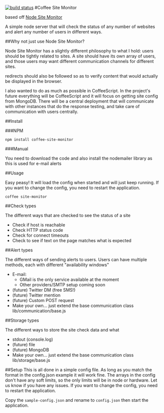 [![build status](https://secure.travis-ci.org/franc/coffee-site-monitor.png)](http://travis-ci.org/franc/coffee-site-monitor)
#Coffee Site Monitor

based off [Node Site Monitor](https://git@github.com/hootware/node-site-json.git)

A simple node server that will check the status of any number of websites and alert any number of users in different ways.

##Why not just use Node Site Monitor?

Node Site Monitor has a slightly different philosophy to what I hold: users should be tightly related to sites. A site should have its own array of users, and those users may want different communication channels for different sites. 

redirects should also be followed so as to verify content that would actually be displayed in the browser.

I also wanted to do as much as possible in CoffeeScript. In the project's future everything will be CoffeeScript and it will focus on getting site config from MongoDB. There will be a central deployment that will communicate with other instances that do the response testing, and take care of communication with users centrally.

##Install

###NPM

    npm install coffee-site-monitor
    
###Manual

You need to download the code and also install the nodemailer library as this is used for e-mail alerts


##Usage

Easy peasy! It will load the config when started and will just keep running. If you want to change the config, you need to restart the application.

    coffee site-monitor

##Check types

The different ways that are checked to see the status of a site

*   Check if host is reachable
*   Check HTTP status code
*   Check for connect timeouts
*   Check to see if text on the page matches what is expected


##Alert types

The different ways of sending alerts to users. Users can have multiple methods, each with different "availability windows"

*   E-mail:
      *   GMail is the only service available at the moment
      *   Other providers/SMTP setup coming soon
*   (future) Twitter DM (free SMS!)
*   (future) Twitter mention
*   (future) Custom POST request
*   Make your own... just extend the base communication class lib/communication/base.js


##Storage types

The different ways to store the site check data and what

*   stdout (console.log)
*   (future) file
*   (future) MongoDB
*   Make your own... just extend the base communication class lib/storage/base.js


##Setup
This is all done in a simple config file. As long as you match the format in the config.json example it will work fine.
The arrays in the config don't have any soft limits, so the only limits will be in node or hardware. Let us know if you have any issues.
If you want to change the config, you need to restart the application.

Copy the `sample-config.json` and rename to `config.json` then start the application.